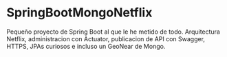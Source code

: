 # SpringBootMongoNetflix
Pequeño proyecto de Spring Boot al que le he metido de todo. Arquitectura Netflix, administracion con Actuator, publicacion de API con Swagger, HTTPS, JPAs curiosos e incluso un GeoNear de Mongo. 
